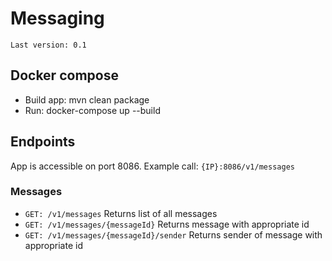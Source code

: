 # Messaging
`Last version: 0.1`
## Docker compose
- Build app: mvn clean package
- Run: docker-compose up --build

## Endpoints
App is accessible on port 8086.
Example call: `{IP}:8086/v1/messages`

### Messages
* `GET: /v1/messages` Returns list of all messages
* `GET: /v1/messages/{messageId}` Returns message with appropriate id
* `GET: /v1/messages/{messageId}/sender` Returns sender of message with appropriate id

